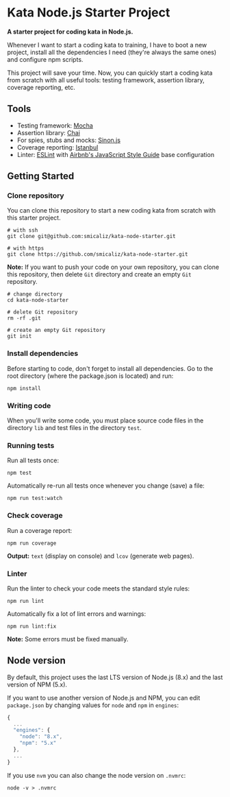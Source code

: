 # Kata Node.js Starter Project

__A starter project for coding kata in Node.js.__

Whenever I want to start a coding kata to training, I have to boot a new project, install all the dependencies I need (they're always the same ones) and configure npm scripts.

This project will save your time. Now, you can quickly start a coding kata from scratch with all useful tools: testing framework, assertion library, coverage reporting, etc.

## Tools
- Testing framework: [Mocha](https://mochajs.org/)
- Assertion library: [Chai](http://www.chaijs.com/)
- For spies, stubs and mocks: [Sinon.js](http://sinonjs.org/)
- Coverage reporting: [Istanbul](https://istanbul.js.org/)
- Linter: [ESLint](https://eslint.org/) with [Airbnb's JavaScript Style Guide](https://github.com/airbnb/javascript) base configuration

## Getting Started

### Clone repository

You can clone this repository to start a new coding kata from scratch with this starter project.

```shell
# with ssh
git clone git@github.com:smicaliz/kata-node-starter.git

# with https
git clone https://github.com/smicaliz/kata-node-starter.git
```

__Note:__ If you want to push your code on your own repository, you can clone this repository, then delete `Git` directory and create an empty `Git` repository.

```shell
# change directory
cd kata-node-starter

# delete Git repository
rm -rf .git

# create an empty Git repository
git init
```

### Install dependencies

Before starting to code, don't forget to install all dependencies. Go to the root directory (where the package.json is located) and run:

```shell
npm install
```

### Writing code

When you'll write some code, you must place source code files in the directory `lib` and test files in the directory `test`. 

### Running tests

Run all tests once:

```shell
npm test
```

Automatically re-run all tests once whenever you change (save) a file:

```shell
npm run test:watch
```

### Check coverage

Run a coverage report:

```shell
npm run coverage
```

__Output:__ `text` (display on console) and `lcov` (generate web pages).

### Linter

Run the linter to check your code meets the standard style rules:

```shell
npm run lint
```

Automatically fix a lot of lint errors and warnings:

```shell
npm run lint:fix
```

__Note:__ Some errors must be fixed manually.

## Node version

By default, this project uses the last LTS version of Node.js (8.x) and the last version of NPM (5.x).

If you want to use another version of Node.js and NPM, you can edit `package.json` by changing values for `node` and `npm` in `engines`:

```javascript
{
  ...
  "engines": {
    "node": "8.x",
    "npm": "5.x"
  },
  ...
}
```

If you use `nvm` you can also change the node version on `.nvmrc`:

```shell
node -v > .nvmrc
```
